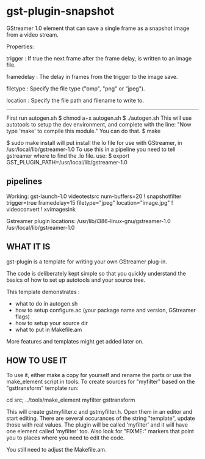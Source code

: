 # gst-plugin-snapshot
GStreamer 1.0 element that can save a single frame as a snapshot image from a video stream.

Properties:

  trigger             : If true the next frame after the frame delay, is written to an image file.
  
  framedelay          : The delay in frames from the trigger to the image save.
  
  filetype            : Specify the file type ("bmp", "png" or "jpeg").
  
  location            : Specify the file path and filename to write to.
  

----------
First run autogen.sh
$ chmod a+x autogen.sh
$ ./autogen.sh
This will use autotools to setup the dev environment, and complete with the line:
"Now type 'make' to compile this module."
You can do that.
$ make

$ sudo make install 
will put install the lo file for use with GStreamer, in /usr/local/lib/gstreamer-1.0
To use this in a pipeline you need to tell gstreamer where to find the .lo file.
use:
$ export GST_PLUGIN_PATH=/usr/local/lib/gstreamer-1.0


pipelines
---------
Working:
gst-launch-1.0 videotestsrc num-buffers=20 ! snapshotfilter trigger=true framedelay=15 filetype="jpeg" location="image.jpg" ! videoconvert ! xvimagesink

Gstreamer plugin locations:
/usr/lib/i386-linux-gnu/gstreamer-1.0
/usr/local/lib/gstreamer-1.0


WHAT IT IS
----------

gst-plugin is a template for writing your own GStreamer plug-in.

The code is deliberately kept simple so that you quickly understand the basics
of how to set up autotools and your source tree.

This template demonstrates :
- what to do in autogen.sh
- how to setup configure.ac (your package name and version, GStreamer flags)
- how to setup your source dir 
- what to put in Makefile.am

More features and templates might get added later on.

HOW TO USE IT
-------------

To use it, either make a copy for yourself and rename the parts or use the
make_element script in tools. To create sources for "myfilter" based on the
"gsttransform" template run:

cd src;
../tools/make_element myfilter gsttransform

This will create gstmyfilter.c and gstmyfilter.h. Open them in an editor and
start editing. There are several occurances of the string "template", update
those with real values. The plugin will be called 'myfilter' and it will have
one element called 'myfilter' too. Also look for "FIXME:" markers that point you
to places where you need to edit the code.

You still need to adjust the Makefile.am.

